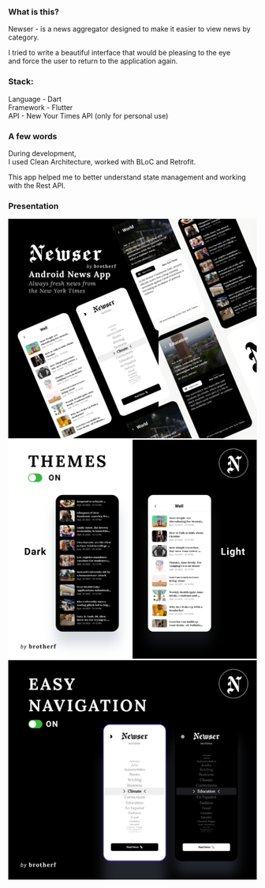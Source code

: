 ### What is this?
Newser - is a news aggregator designed to make it easier to view news by category.

I tried to write a beautiful interface that would be pleasing to the eye  
and force the user to return to the application again.

### Stack:
Language - Dart  
Framework - Flutter  
API - New Your Times API (only for personal use)  

### A few words
During development,  
I used Clean Architecture, worked with BLoC and Retrofit. 

This app helped me to better understand state management and working with the Rest API. 

### Presentation

![This is an image](https://github.com/brotherfolnciy/newser_news_application/blob/master/1.png)
![This is an image](https://github.com/brotherfolnciy/newser_news_application/blob/master/2.png)
![This is an image](https://github.com/brotherfolnciy/newser_news_application/blob/master/3.png)
